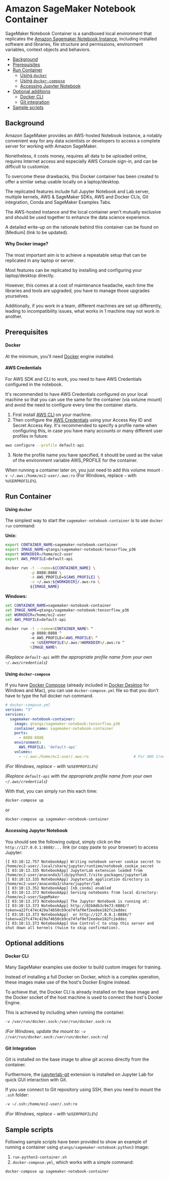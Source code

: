 # Amazon SageMaker Notebook Container

SageMaker Notebook Container is a sandboxed local environment that replicates the [Amazon Sagemaker Notebook Instance](https://docs.aws.amazon.com/sagemaker/latest/dg/nbi.html), 
including installed software and libraries, file structure and permissions, environment variables, context objects and behaviors. 

* [Background](#background)
* [Prerequisites](#prerequisites)
* [Run Container](#run-container)
  * [Using `docker`](#using-docker)
  * [Using `docker-compose`](#using-docker-compose)
  * [Accessing Jupyter Notebook](#accessing-jupyter-notebook)
* [Optional additions](#optional-additions)
  * [Docker CLI](#docker-cli)
  * [Git integration](#git-integration)
* [Sample scripts](#sample-scripts)


## Background
Amazon SageMaker provides an AWS-hosted Notebook instance, a notably convenient way for any data scientists or developers to access a complete server for working with Amazon SageMaker.

Nonetheless, it costs money, requires all data to be uploaded online, requires Internet access and especially AWS Console sign-in, and can be difficult to customize.

To overcome these drawbacks, this Docker container has been created to offer a similar setup usable locally on a laptop/desktop.

The replicated features include full Jupyter Notebook and Lab server, multiple kernels, AWS & SageMaker SDKs, AWS and Docker CLIs, Git integration, Conda and SageMaker Examples Tabs.

The AWS-hosted instance and the local container aren't mutually exclusive and should be used together to enhance the data science experience.

A detailed write-up on the rationale behind this container can be found on [Medium] (link to be updated).

#### Why Docker image?
The most important aim is to achieve a repeatable setup that can be replicated in any laptop or server.

Most features can be replicated by installing and configuring your laptop/desktop directly.

However, this comes at a cost of maintenance headache, each time the libraries and tools are upgraded, you have to manage those upgrades yourselves.

Additionally, if you work in a team, different machines are set up differently, leading to incompatibility issues, what works in 1 machine may not work in another.


## Prerequisites

#### Docker

At the minimum, you'll need [Docker](https://docs.docker.com/install/#supported-platforms) engine installed.

#### AWS Credentials
For AWS SDK and CLI to work, you need to have AWS Credentials configured in the notebook.

It's recommended to have AWS Credentials configured on your local machine 
so that you can use the same for the container (via volume mount) 
and avoid the need to configure every time the container starts.

1. First install [AWS CLI](https://docs.aws.amazon.com/cli/latest/userguide/cli-chap-install.html) on your machine.
2. Then configure the [AWS Credentials](https://docs.aws.amazon.com/cli/latest/userguide/cli-chap-configure.html#cli-quick-configuration-multi-profiles) using your Access Key ID and Secret Access Key. 
It's recommended to specify a profile name when configuring this, in case you have many accounts or many different user profiles in future:
```bash
aws configure --profile default-api
```
3. Note the profile name you have specified, it should be used as the value of the environment variable AWS_PROFILE for the container.

When running a container later on, you just need to add this volume mount `-v ~/.aws:/home/ec2-user/.aws:ro` (For Windows, replace `~` with `%USERPROFILE%`).


## Run Container

#### Using `docker`
The simplest way to start the `sagemaker-notebook-container` is to use `docker run` command:

**Unix:**
```bash
export CONTAINER_NAME=sagemaker-notebook-container
export IMAGE_NAME=qtangs/sagemaker-notebook:tensorflow_p36
export WORKDDIR=/home/ec2-user
export AWS_PROFILE=default-api

docker run -t --name=${CONTAINER_NAME} \
           -p 8888:8888 \
           -e AWS_PROFILE=${AWS_PROFILE} \
           -v ~/.aws:${WORKDDIR}/.aws:ro \
           ${IMAGE_NAME} 
```

**Windows:**
```bat
set CONTAINER_NAME=sagemaker-notebook-container
set IMAGE_NAME=qtangs/sagemaker-notebook:tensorflow_p36
set WORKDDIR=/home/ec2-user
set AWS_PROFILE=default-api

docker run -t --name=%CONTAINER_NAME% ^
           -p 8888:8888 ^
           -e AWS_PROFILE=%AWS_PROFILE% ^
           -v %USERPROFILE%/.aws:%WORKDDIR%/.aws:ro ^
           %IMAGE_NAME%
```
*(Replace `default-api` with the appropriate profile name from your own `~/.aws/credentials`)*

#### Using `docker-compose`
If you have [Docker Compose](https://docs.docker.com/compose/install/) (already included in [Docker Desktop](https://docs.docker.com/install/#supported-platforms) for Windows and Mac),
you can use `docker-compose.yml` file so that you don't have to type the full docker run command.

```yaml
# docker-compose.yml
version: "3"
services:
  sagemaker-notebook-container:
    image: qtangs/sagemaker-notebook:tensorflow_p36
    container_name: sagemaker-notebook-container
    ports:
      - 8888:8888
    environment:
      AWS_PROFILE: 'default-api'
    volumes:
      - ~/.aws:/home/ec2-user/.aws:ro                    # For AWS Credentials
```
*(For Windows, replace `~` with `%USERPROFILE%`)*

*(Replace `default-api` with the appropriate profile name from your own `~/.aws/credentials`)*

With that, you can simply run this each time:
```bash
docker-compose up
```
or
```bash
docker-compose up sagemaker-notebook-container
```


#### Accessing Jupyter Notebook
You should see the following output, simply click on the `http://127.0.0.1:8888/...` link
(or copy paste to your browser) to access Jupyter:
```text
[I 03:10:12.757 NotebookApp] Writing notebook server cookie secret to /home/ec2-user/.local/share/jupyter/runtime/notebook_cookie_secret
[I 03:10:13.335 NotebookApp] JupyterLab extension loaded from /home/ec2-user/anaconda3/lib/python3.7/site-packages/jupyterlab
[I 03:10:13.335 NotebookApp] JupyterLab application directory is /home/ec2-user/anaconda3/share/jupyter/lab
[I 03:10:13.352 NotebookApp] [nb_conda] enabled
[I 03:10:13.373 NotebookApp] Serving notebooks from local directory: /home/ec2-user/SageMaker
[I 03:10:13.373 NotebookApp] The Jupyter Notebook is running at:
[I 03:10:13.373 NotebookApp] http://02b8db3c9e73:8888/?token=a22fc474c429a74650cb9ce74faf0ef2eedee182fc2eddec
[I 03:10:13.373 NotebookApp]  or http://127.0.0.1:8888/?token=a22fc474c429a74650cb9ce74faf0ef2eedee182fc2eddec
[I 03:10:13.373 NotebookApp] Use Control-C to stop this server and shut down all kernels (twice to skip confirmation).
```

## Optional additions

#### Docker CLI
Many SageMaker examples use docker to build custom images for training.

Instead of installing a full Docker on Docker, which is a complex operation, these images make use of the host's Docker Engine instead. 

To achieve that, the Docker CLI is already installed on the base image and the Docker socket of the host machine is used to connect the host's Docker Engine. 

This is achieved by including  when running the container.

```bash
-v /var/run/docker.sock:/var/run/docker.sock:ro
```

*(For Windows, update the mount to: `-v //var/run/docker.sock:/var/run/docker.sock:ro`)*

#### Git Integration
Git is installed on the base image to allow git access directly from the container. 

Furthermore, the [jupyterlab-git](https://github.com/jupyterlab/jupyterlab-git) extension is installed on Jupyter Lab for quick GUI interaction with Git.

If you use connect to Git repository using SSH, then you need to mount the `.ssh` folder:
```bash
-v ~/.ssh:/home/ec2-user/.ssh:ro
```

*(For Windows, replace `~` with `%USERPROFILE%`)*


## Sample scripts
Following sample scripts have been provided to show an example of running a container using `qtangs/sagemaker-notebook:python3` image:
1. `run-python3-container.sh`
2. `docker-compose.yml`, which works with a simple command:
```bash
docker-compose up sagemaker-notebook-container
```